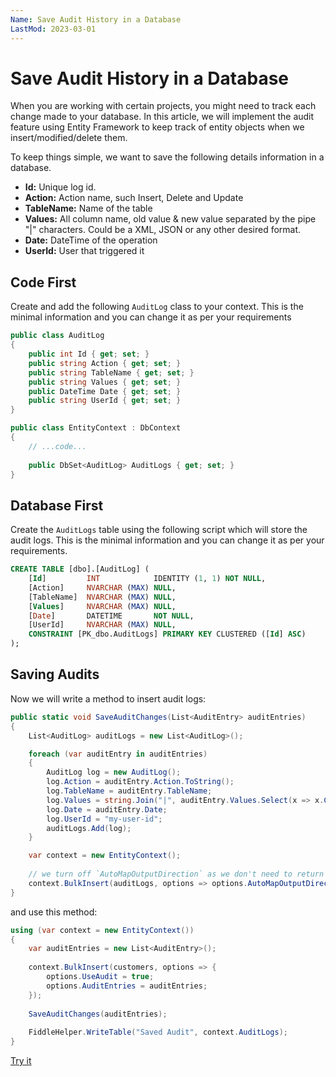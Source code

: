 ```yaml
---
Name: Save Audit History in a Database
LastMod: 2023-03-01
---
```


# Save Audit History in a Database

When you are working with certain projects, you might need to track each change made to your database. In this article, we will implement the audit feature using Entity Framework to keep track of entity objects when we insert/modified/delete them.

To keep things simple, we want to save the following details information in a database.

 - **Id:** Unique log id.
 - **Action:** Action name, such Insert, Delete and Update
 - **TableName:** Name of the table
 - **Values:** All column name, old value & new value separated by the pipe "|" characters. Could be a XML, JSON or any other desired format. 
 - **Date:** DateTime of the operation
 - **UserId:** User that triggered it

## Code First
Create and add the following `AuditLog` class to your context. This is the minimal information and you can change it as per your requirements 

```csharp
public class AuditLog
{
	public int Id { get; set; }
	public string Action { get; set; }
	public string TableName { get; set; }
	public string Values { get; set; }
	public DateTime Date { get; set; }
	public string UserId { get; set; }
}

public class EntityContext : DbContext
{
	// ...code...
	
	public DbSet<AuditLog> AuditLogs { get; set; }
}
```

## Database First
Create the `AuditLogs` table using the following script which will store the audit logs. This is the minimal information and you can change it as per your requirements.

```sql
CREATE TABLE [dbo].[AuditLog] (
    [Id]         INT            IDENTITY (1, 1) NOT NULL,
    [Action]     NVARCHAR (MAX) NULL,
    [TableName]  NVARCHAR (MAX) NULL,
    [Values]     NVARCHAR (MAX) NULL,
    [Date]       DATETIME       NOT NULL,
    [UserId]     NVARCHAR (MAX) NULL,
    CONSTRAINT [PK_dbo.AuditLogs] PRIMARY KEY CLUSTERED ([Id] ASC)
);
```

## Saving Audits

Now we will write a method to insert audit logs:

```csharp
public static void SaveAuditChanges(List<AuditEntry> auditEntries)
{
	List<AuditLog> auditLogs = new List<AuditLog>();

	foreach (var auditEntry in auditEntries)
	{
		AuditLog log = new AuditLog();
		log.Action = auditEntry.Action.ToString();                       
		log.TableName = auditEntry.TableName;
		log.Values = string.Join("|", auditEntry.Values.Select(x => x.ColumnName + ";" + (x.OldValue ?? "") + ";" + (x.NewValue ?? "")));
		log.Date = auditEntry.Date;
		log.UserId = "my-user-id";
		auditLogs.Add(log);
	}

	var context = new EntityContext();
	
	// we turn off `AutoMapOutputDirection` as we don't need to return the identity values
	context.BulkInsert(auditLogs, options => options.AutoMapOutputDirection = false);
}		
```

and use this method:

```csharp
using (var context = new EntityContext())
{
	var auditEntries = new List<AuditEntry>();
	
	context.BulkInsert(customers, options => {
		options.UseAudit = true;
		options.AuditEntries = auditEntries;
	});
	
	SaveAuditChanges(auditEntries);
	
	FiddleHelper.WriteTable("Saved Audit", context.AuditLogs);
}	
```
[Try it](https://dotnetfiddle.net/qN6MpI)